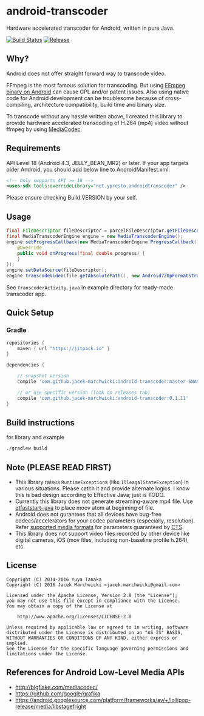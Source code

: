 android-transcoder
=================

Hardware accelerated transcoder for Android, written in pure Java.

[![Build Status](https://travis-ci.org/jacek-marchwicki/android-transcoder.svg?branch=master)](https://travis-ci.org/jacek-marchwicki/android-transcoder)
[![Release](https://jitpack.io/v/jacek-marchwicki/android-transcoder.svg)](https://jitpack.io/#jacek-marchwicki/android-transcoder)

## Why?

Android does not offer straight forward way to transcode video.

FFmpeg is the most famous solution for transcoding. But using [FFmpeg binary on Android](https://github.com/WritingMinds/ffmpeg-android) can cause GPL and/or patent issues. Also using native code for Android development can be troublesome because of cross-compiling, architecture compatibility, build time and binary size.

To transcode without any hassle written above, I created this library to provide hardware accelerated transcoding of H.264 (mp4) video without ffmpeg by using [MediaCodec](https://developer.android.com/intl/ja/reference/android/media/MediaCodec.html).

## Requirements

API Level 18 (Android 4.3, JELLY_BEAN_MR2) or later.
If your app targets older Android, you should add below line to AndroidManifest.xml:

```xml
<!-- Only supports API >= 18 -->
<uses-sdk tools:overrideLibrary="net.ypresto.androidtranscoder" />
```

Please ensure checking Build.VERSION by your self.

## Usage

```java
final FileDescriptor fileDescriptor = parcelFileDescriptor.getFileDescriptor();
final MediaTranscoderEngine engine = new MediaTranscoderEngine();
engine.setProgressCallback(new MediaTranscoderEngine.ProgressCallback() {
    @Override
    public void onProgress(final double progress) {
    }
});
engine.setDataSource(fileDescriptor);
engine.transcodeVideo(file.getAbsolutePath(), new Android720pFormatStrategy(Android720pFormatStrategy.DEFAULT_BITRATE, 480, 340));
```

See `TranscoderActivity.java` in example directory for ready-made transcoder app.

## Quick Setup

### Gradle

```groovy
repositories {
    maven { url "https://jitpack.io" }
}

dependencies {

    // snapshot version
    compile 'com.github.jacek-marchwicki:android-transcoder:master-SNAPSHOT'

    // or use specific version (look on releases tab)
    compile 'com.github.jacek-marchwicki:android-transcoder:0.1.11'
}
```

## Build instructions

for library and example

```bash
./gradlew build
```

## Note (PLEASE READ FIRST)

- This library raises `RuntimeException`s (like `IlleagalStateException`) in various situations. Please catch it and provide alternate logics. I know this is bad design according to Effective Java; just is TODO.
- Currently this library does not generate streaming-aware mp4 file.
Use [qtfaststart-java](https://github.com/ypresto/qtfaststart-java) to place moov atom at beginning of file.
- Android does not gurantees that all devices have bug-free codecs/accelerators for your codec parameters (especially, resolution). Refer [supported media formats](http://developer.android.com/guide/appendix/media-formats.html) for parameters guaranteed by [CTS](https://source.android.com/compatibility/cts-intro.html).
- This library does not support video files recorded by other device like digital cameras, iOS (mov files, including non-baseline profile h.264), etc.

## License

```
Copyright (C) 2014-2016 Yuya Tanaka
Copyright (C) 2016 Jacek Marchwicki <jacek.marchwicki@gmail.com>

Licensed under the Apache License, Version 2.0 (the "License");
you may not use this file except in compliance with the License.
You may obtain a copy of the License at

    http://www.apache.org/licenses/LICENSE-2.0

Unless required by applicable law or agreed to in writing, software
distributed under the License is distributed on an "AS IS" BASIS,
WITHOUT WARRANTIES OR CONDITIONS OF ANY KIND, either express or implied.
See the License for the specific language governing permissions and
limitations under the License.
```

## References for Android Low-Level Media APIs

- http://bigflake.com/mediacodec/
- https://github.com/google/grafika
- https://android.googlesource.com/platform/frameworks/av/+/lollipop-release/media/libstagefright
